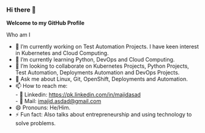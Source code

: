 ### Hi there 👋


**Welcome to my GitHub Profile**

Who am I

- 🔭 I’m currently working on Test Automation Projects. I have keen interest in Kubernetes and Cloud Computing. 
- 🌱 I’m currently learning Python, DevOps and Cloud Computing. 
- 👯 I’m looking to collaborate on Kubernetes Projects, Python Projects, Test Automation, Deployments Automation and DevOps Projects.
- 💬 Ask me about Linux, Git, OpenShift, Deployments and Automation.
- 📫 How to reach me: \
      - 📲 Linkedin: https://pk.linkedin.com/in/majidasad \
      - 📧 Mail: imajid.asdad@gmail.com 
- 😄 Pronouns: He/Him.
- ⚡ Fun fact: Also talks about entrepreneurship and using technology to solve problems.


